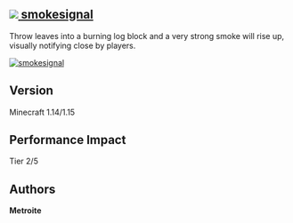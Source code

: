 ## [<img src="https://i.imgur.com/BjfNPDg.gif"> smokesignal](https://download.metroite.de/#/home?url=https://github.com/Metroite/datapacks/tree/master/smokesignal&rootDirectory=false)

Throw leaves into a burning log block and a very strong smoke will rise up, visually notifying close by players.

<a href="https://download.metroite.de/#/home?url=https://github.com/Metroite/datapacks/tree/master/smokesignal&rootDirectory=false" rel="Smoke for attention! How cool.">![smokesignal](smokesignal.png?raw=true "Smoke for attention! How cool.")</a>

## Version

Minecraft 1.14/1.15

## Performance Impact

Tier 2/5

## Authors

**Metroite**
